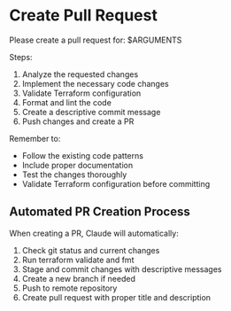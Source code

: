 # Create Pull Request

Please create a pull request for: $ARGUMENTS

Steps:
1. Analyze the requested changes
2. Implement the necessary code changes
3. Validate Terraform configuration
4. Format and lint the code
5. Create a descriptive commit message
6. Push changes and create a PR

Remember to:
- Follow the existing code patterns
- Include proper documentation
- Test the changes thoroughly
- Validate Terraform configuration before committing

## Automated PR Creation Process

When creating a PR, Claude will automatically:
1. Check git status and current changes
2. Run terraform validate and fmt
3. Stage and commit changes with descriptive messages
4. Create a new branch if needed
5. Push to remote repository
6. Create pull request with proper title and description